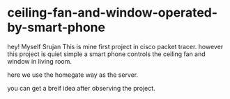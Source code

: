 # ceiling-fan-and-window-operated-by-smart-phone

hey! Myself Srujan
This is mine first project in cisco packet tracer.
however this project is quiet simple a smart phone
controls the ceiling fan and window in living room.

here we use the homegate way as the server.

you can get a breif idea after observing the project.
